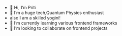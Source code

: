 - 👋 Hi, I’m Priti
- 👀 I’m a huge tech,Quantum Physics enthusiast
- also I am a skilled yogini!
- 🌱 I’m currently learning various frontend frameworks
- 💞️ I’m looking to collaborate on frontend projects
  

<!---
Priti373/Priti373 is a ✨ special ✨ repository because its `README.md` (this file) appears on your GitHub profile.
You can click the Preview link to take a look at your changes.
--->

